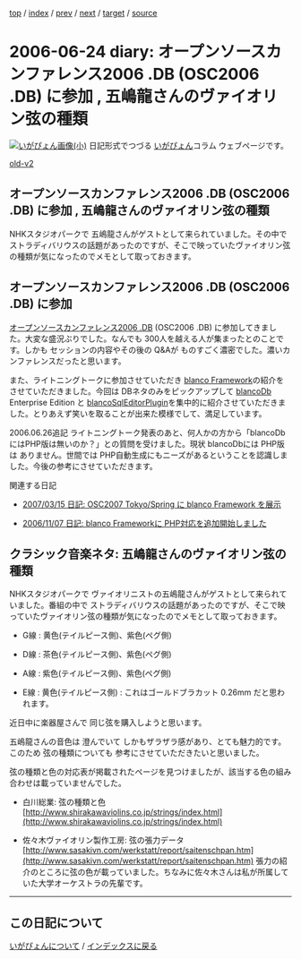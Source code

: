 [top](https://igapyon.github.io/diary/) 
 / [index](https://igapyon.github.io/diary/2006/index.html) 
 / [prev](https://igapyon.github.io/diary/2006/ig060626.html) 
 / [next](https://igapyon.github.io/diary/2006/ig060618.html) 
 / [target](https://igapyon.github.io/diary/2006/ig060624.html) 
 / [source](https://github.com/igapyon/diary/blob/gh-pages/2006/ig060624.html.src.md) 

2006-06-24 diary: オープンソースカンファレンス2006 .DB (OSC2006 .DB) に参加 , 五嶋龍さんのヴァイオリン弦の種類
=====================================================================================================
[![いがぴょん画像(小)](https://igapyon.github.io/diary/images/iga200306s.jpg "いがぴょん")](https://igapyon.github.io/diary/memo/memoigapyon.html) 日記形式でつづる [いがぴょん](https://igapyon.github.io/diary/memo/memoigapyon.html)コラム ウェブページです。

[old-v2](ig060624-orig.html)

## オープンソースカンファレンス2006 .DB (OSC2006 .DB) に参加 , 五嶋龍さんのヴァイオリン弦の種類

NHKスタジオパークで 五嶋龍さんがゲストとして来られていました。その中で ストラディバリウスの話題があったのですが、そこで映っていたヴァイオリン弦の種類が気になったのでメモとして取っておきます。


## オープンソースカンファレンス2006 .DB (OSC2006 .DB) に参加

[オープンソースカンファレンス2006 .DB](http://www.ospn.jp/osc2006.db/) (OSC2006 .DB) に参加してきました。大変な盛況ぶりでした。なんでも 300人を越える人が集まったとのことです。しかも セッションの内容やその後の Q&Aが ものすごく濃密でした。濃いカンファレンスだったと思います。

また、ライトニングトークに参加させていただき [blanco Framework](http://www.igapyon.jp/blanco/blanco.ja.html)の紹介をさせていただきました。今回は
DBネタのみをピックアップして [blancoDb](http://www.igapyon.jp/blanco/blancodb.html) Enterprise Edition と [blancoSqlEditorPlugin](http://www.igapyon.jp/blanco/blancosqleditorplugin.html)を集中的に紹介させていただきました。とりあえず笑いを取ることが出来た模様でして、満足しています。

2006.06.26追記 ライトニングトーク発表のあと、何人かの方から「blancoDbにはPHP版は無いのか？」との質問を受けました。現状 blancoDbには PHP版は ありません。世間では PHP自動生成にもニーズがあるということを認識しました。今後の参考にさせていただきます。

関連する日記

* [2007/03/15 日記: OSC2007 Tokyo/Spring に blanco Framework を展示](../2007/ig070315.html)
  
* [2006/11/07 日記: blanco Frameworkに PHP対応を追加開始しました](ig061107.html)

## クラシック音楽ネタ: 五嶋龍さんのヴァイオリン弦の種類

NHKスタジオパークで ヴァイオリニストの五嶋龍さんがゲストとして来られていました。番組の中で ストラディバリウスの話題があったのですが、そこで映っていたヴァイオリン弦の種類が気になったのでメモとして取っておきます。

* G線 : 黄色(テイルピース側)、紫色(ペグ側)
  
* D線 : 茶色(テイルピース側)、紫色(ペグ側)
  
* A線 : 紫色(テイルピース側)、紫色(ペグ側)
  
* E線 : 黄色(テイルピース側) : これはゴールドブラカット 0.26mm だと思われます。

近日中に楽器屋さんで 同じ弦を購入しようと思います。

五嶋龍さんの音色は 澄んでいて しかもザラザラ感があり、とても魅力的です。このため 弦の種類についても 参考にさせていただきたいと思いました。

弦の種類と色の対応表が掲載されたページを見つけましたが、該当する色の組み合わせは載っていませんでした。

* 白川総業: 弦の種類と色
  [http://www.shirakawaviolins.co.jp/strings/index.html](http://www.shirakawaviolins.co.jp/strings/index.html)
  
* 佐々木ヴァイオリン製作工房: 弦の張力データ
  [http://www.sasakivn.com/werkstatt/report/saitenschpan.htm](http://www.sasakivn.com/werkstatt/report/saitenschpan.htm)
  張力の紹介のところに弦の色が載っていました。ちなみに佐々木さんは私が所属していた大学オーケストラの先輩です。

----------------------------------------------------------------------------------------------------

## この日記について
[いがぴょんについて](https://igapyon.github.io/diary/memo/memoigapyon.html) / [インデックスに戻る](https://igapyon.github.io/diary/idxall.html)
